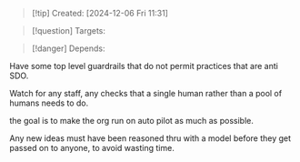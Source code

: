 
>[!tip] Created: [2024-12-06 Fri 11:31]

>[!question] Targets: 

>[!danger] Depends: 

Have some top level guardrails that do not permit practices that are anti SDO.

Watch for any staff, any checks that a single human rather than a pool of humans needs to do.

the goal is to make the org run on auto pilot as much as possible.

Any new ideas must have been reasoned thru with a model before they get passed on to anyone, to avoid wasting time.
